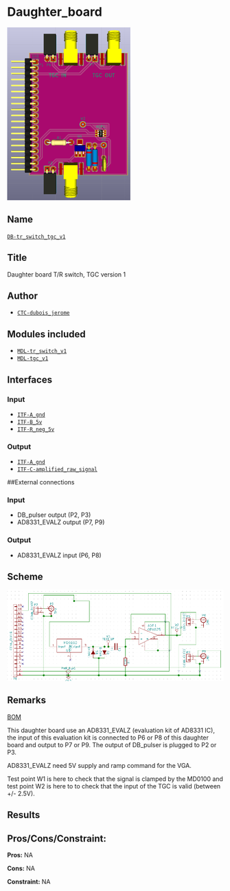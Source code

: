 # Daughter_board
![](viewme.png)

## Name
[`DB-tr_switch_tgc_v1`]()

## Title
Daughter board T/R switch, TGC version 1

## Author
* [`CTC-dubois_jerome`]()

## Modules included
* [`MDL-tr_switch_v1`](../../../modules/hardware/MDL-tr_switch/MDL-tr_switch_v1/readme.md)
* [`MDL-tgc_v1`](../../../modules/hardware/MDL-tgc/MDL-tgc_v1/readme.md)

## Interfaces
### Input
* [`ITF-A_gnd`]()
* [`ITF-B_5v`]()
* [`ITF-R_neg_5v`]()

### Output
* [`ITF-A_gnd`]()
* [`ITF-C-amplified_raw_signal`]()

##External connections
### Input
* DB_pulser output (P2, P3)
* AD8331_EVALZ output (P7, P9)

### Output
* AD8331_EVALZ input (P6, P8)

## Scheme
![](images/scheme.png)

## Remarks
[BOM](./src/DB-tr_switch_tgc_v1.csv)

This daughter board use an AD8331_EVALZ (evaluation kit of AD8331 IC), the input of this evaluation kit is connected to P6 or P8 of this daughter board and output to P7 or P9. The output of DB_pulser is plugged to P2 or P3.

AD8331_EVALZ need 5V supply and ramp command for the VGA.

Test point W1 is here to check that the signal is clamped by the MD0100 and test point W2 is here to to check that the input of the TGC is valid (between +/- 2.5V).

## Results

## Pros/Cons/Constraint:

**Pros:** NA

**Cons:** NA

**Constraint:** NA
